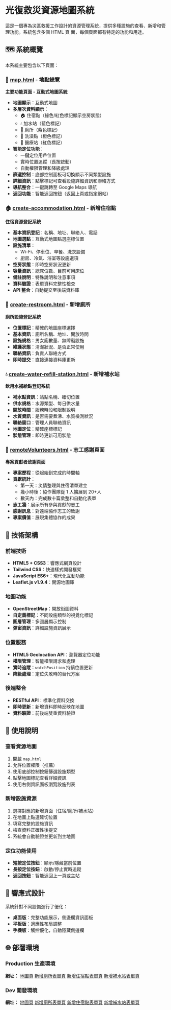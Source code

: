 # 光復救災資源地圖系統

這是一個專為災區救援工作設計的資源管理系統，提供多種設施的查看、新增和管理功能。系統包含多個 HTML 頁
面，每個頁面都有特定的功能和用途。

## 🗺️ 系統概覽

本系統主要包含以下頁面：

### 📍 [map.html](map.html) - 地點總覽

**主要功能頁面 - 互動式地圖系統**

- **地圖顯示**：互動式地圖
- **多層次資料顯示**：
  - 🏠 住宿點（綠色/紅色標記顯示空房狀態）
  - 💧 加水站（藍色標記）
  - 🚻 廁所（紫色標記）
  - 🚿 洗澡點（橙色標記）
  - 🏥 醫療站（紅色標記）
- **智能定位功能**：
  - 一鍵定位用戶位置
  - 實時位置追蹤（長按啟動）
  - 自動權限管理和降級處理
- **篩選控制**：底部控制面板可切換顯示不同類型設施
- **詳細資訊**：點擊標記可查看設施詳細資訊和聯絡方式
- **導航整合**：一鍵跳轉至 Google Maps 導航
- **返回功能**：智能返回按鈕（返回上頁或指定網站）

### 🏠 [create-accommodation.html](create-accommodation.html) - 新增住宿點

**住宿資源登記系統**

- **基本資訊登記**：名稱、地址、聯絡人、電話
- **地圖選點**：互動式地圖點選座標位置
- **設施清單**：
  - Wi-Fi、停車位、早餐、洗衣設備
  - 廚房、冷氣、浴室等設施選項
- **空房狀態**：即時空房狀況更新
- **容量資訊**：總床位數、目前可用床位
- **備註說明**：特殊說明和注意事項
- **資料驗證**：表單資料完整性檢查
- **API 整合**：自動提交至後端資料庫

### 🚻 [create-restroom.html](create-restroom.html) - 新增廁所

**廁所設施登記系統**

- **位置標記**：精確的地圖座標選擇
- **基本資訊**：廁所名稱、地址、開放時間
- **設施規格**：男女廁數量、無障礙設施
- **維護狀態**：清潔狀況、是否正常使用
- **聯絡資訊**：負責人聯絡方式
- **即時提交**：直接連接資料庫更新

### 💧 [create-water-refill-station.html](create-water-refill-station.html) - 新增補水站

**飲用水補給點登記系統**

- **補水點資訊**：站點名稱、確切位置
- **供水規格**：水源類型、每日供水量
- **開放時間**：服務時段和限制說明
- **水質資訊**：是否需要煮沸、水質檢測狀況
- **聯絡窗口**：管理人員聯絡資訊
- **地圖定位**：精確座標標記
- **狀態管理**：即時更新可用狀態

### 🙏 [remoteVolunteers.html](remoteVolunteers.html) - 志工感謝頁面

**專案貢獻者致謝頁面**

- **專案歷程**：從起始到完成的時間軸
- **貢獻統計**：
  - 第一天：災情整理與住宿清單建立
  - 幾小時後：協作團隊從 1 人擴展到 20+人
  - 數天內：完成數十篇彙整和自動化表單
- **志工牆**：展示所有參與貢獻的志工
- **感謝訊息**：對遠端協作志工的致謝
- **專案價值**：展現集體協作的成果

## 🔧 技術架構

### 前端技術

- **HTML5 + CSS3**：響應式網頁設計
- **Tailwind CSS**：快速樣式開發框架
- **JavaScript ES6+**：現代化互動功能
- **Leaflet.js v1.9.4**：開源地圖庫

### 地圖功能

- **OpenStreetMap**：開放街圖資料
- **自定義標記**：不同設施類型的視覺化標記
- **圖層管理**：多圖層顯示控制
- **彈窗資訊**：詳細設施資訊展示

### 位置服務

- **HTML5 Geolocation API**：瀏覽器定位功能
- **權限管理**：智能權限請求和處理
- **實時追蹤**：`watchPosition` 持續位置更新
- **降級處理**：定位失敗時的替代方案

### 後端整合

- **RESTful API**：標準化資料交換
- **即時更新**：新增資料即時反映在地圖
- **資料驗證**：前後端雙重資料驗證

## 🚀 使用說明

### 查看資源地圖

1. 開啟 `map.html`
2. 允許位置權限（推薦）
3. 使用底部控制按鈕篩選設施類型
4. 點擊地圖標記查看詳細資訊
5. 使用右側資訊面板瀏覽設施列表

### 新增設施資源

1. 選擇對應的新增頁面（住宿/廁所/補水站）
2. 在地圖上點選確切位置
3. 填寫完整的設施資訊
4. 檢查資料正確性後提交
5. 系統會自動驗證並更新到主地圖

### 定位功能使用

- **短按定位按鈕**：顯示/隱藏當前位置
- **長按定位按鈕**：啟動/停止實時追蹤
- **返回按鈕**：智能返回上一頁或主站

## 📱 響應式設計

系統針對不同設備進行了優化：

- **桌面版**：完整功能展示，側邊欄資訊面板
- **平板版**：適應性布局調整
- **手機版**：觸控優化，自動隱藏側邊欄

## 🌐 部署環境

### Production 生產環境

**網址：** [地圖頁](hhttps://guangfu250923-map.pttapp.cc/map)
[新增廁所表單頁](hhttps://guangfu250923-map.pttapp.cc/create-restroom)
[新增住宿點表單頁](hhttps://guangfu250923-map.pttapp.cc/create-accommodation)
[新增補水站表單頁](hhttps://guangfu250923-map.pttapp.cc/create-water-refill-station)

### Dev 開發環境

**網址：** [地圖頁](https://hualian-typhoon-frontend-dev.zeabur.app/map)
[新增廁所表單頁](https://hualian-typhoon-frontend-dev.zeabur.app/create-restroom)
[新增住宿點表單頁](https://hualian-typhoon-frontend-dev.zeabur.app/create-accommodation)
[新增補水站表單頁](https://hualian-typhoon-frontend-dev.zeabur.app/create-water-refill-station)
